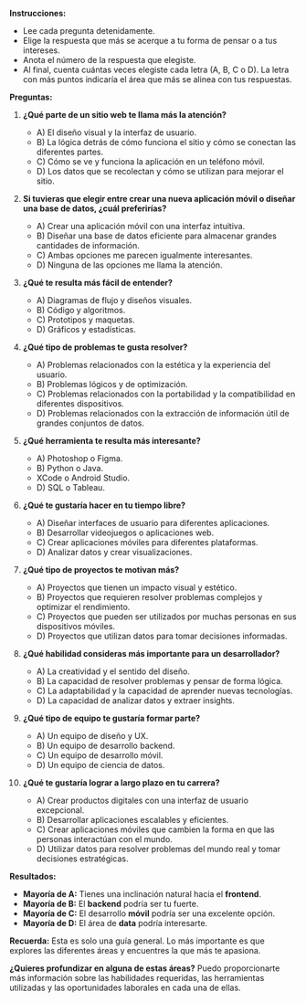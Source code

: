 **Instrucciones:**

- Lee cada pregunta detenidamente.
- Elige la respuesta que más se acerque a tu forma de pensar o a tus intereses.
- Anota el número de la respuesta que elegiste.
- Al final, cuenta cuántas veces elegiste cada letra (A, B, C o D). La letra con más puntos indicaría el área que más se alinea con tus respuestas.

**Preguntas:**

1. **¿Qué parte de un sitio web te llama más la atención?**

   - A) El diseño visual y la interfaz de usuario.
   - B) La lógica detrás de cómo funciona el sitio y cómo se conectan las diferentes partes.
   - C) Cómo se ve y funciona la aplicación en un teléfono móvil.
   - D) Los datos que se recolectan y cómo se utilizan para mejorar el sitio.

2. **Si tuvieras que elegir entre crear una nueva aplicación móvil o diseñar una base de datos, ¿cuál preferirías?**

   - A) Crear una aplicación móvil con una interfaz intuitiva.
   - B) Diseñar una base de datos eficiente para almacenar grandes cantidades de información.
   - C) Ambas opciones me parecen igualmente interesantes.
   - D) Ninguna de las opciones me llama la atención.

3. **¿Qué te resulta más fácil de entender?**

   - A) Diagramas de flujo y diseños visuales.
   - B) Código y algoritmos.
   - C) Prototipos y maquetas.
   - D) Gráficos y estadísticas.

4. **¿Qué tipo de problemas te gusta resolver?**

   - A) Problemas relacionados con la estética y la experiencia del usuario.
   - B) Problemas lógicos y de optimización.
   - C) Problemas relacionados con la portabilidad y la compatibilidad en diferentes dispositivos.
   - D) Problemas relacionados con la extracción de información útil de grandes conjuntos de datos.

5. **¿Qué herramienta te resulta más interesante?**

   - A) Photoshop o Figma.
   - B) Python o Java.
   - XCode o Android Studio.
   - D) SQL o Tableau.

6. **¿Qué te gustaría hacer en tu tiempo libre?**

   - A) Diseñar interfaces de usuario para diferentes aplicaciones.
   - B) Desarrollar videojuegos o aplicaciones web.
   - C) Crear aplicaciones móviles para diferentes plataformas.
   - D) Analizar datos y crear visualizaciones.

7. **¿Qué tipo de proyectos te motivan más?**

   - A) Proyectos que tienen un impacto visual y estético.
   - B) Proyectos que requieren resolver problemas complejos y optimizar el rendimiento.
   - C) Proyectos que pueden ser utilizados por muchas personas en sus dispositivos móviles.
   - D) Proyectos que utilizan datos para tomar decisiones informadas.

8. **¿Qué habilidad consideras más importante para un desarrollador?**

   - A) La creatividad y el sentido del diseño.
   - B) La capacidad de resolver problemas y pensar de forma lógica.
   - C) La adaptabilidad y la capacidad de aprender nuevas tecnologías.
   - D) La capacidad de analizar datos y extraer insights.

9. **¿Qué tipo de equipo te gustaría formar parte?**

   - A) Un equipo de diseño y UX.
   - B) Un equipo de desarrollo backend.
   - C) Un equipo de desarrollo móvil.
   - D) Un equipo de ciencia de datos.

10. **¿Qué te gustaría lograr a largo plazo en tu carrera?**
    - A) Crear productos digitales con una interfaz de usuario excepcional.
    - B) Desarrollar aplicaciones escalables y eficientes.
    - C) Crear aplicaciones móviles que cambien la forma en que las personas interactúan con el mundo.
    - D) Utilizar datos para resolver problemas del mundo real y tomar decisiones estratégicas.

**Resultados:**

- **Mayoría de A:** Tienes una inclinación natural hacia el **frontend**.
- **Mayoría de B:** El **backend** podría ser tu fuerte.
- **Mayoría de C:** El desarrollo **móvil** podría ser una excelente opción.
- **Mayoría de D:** El área de **data** podría interesarte.

**Recuerda:** Esta es solo una guía general. Lo más importante es que explores las diferentes áreas y encuentres la que más te apasiona.

**¿Quieres profundizar en alguna de estas áreas?** Puedo proporcionarte más información sobre las habilidades requeridas, las herramientas utilizadas y las oportunidades laborales en cada una de ellas.
